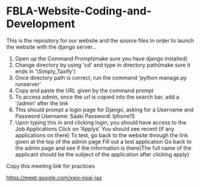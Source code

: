 # FBLA-Website-Coding-and-Development
This is the repository for our website and the source files
In order to launch the website with the django server...
1. Open up the Command Prompt(make sure you have django installed)
2. Change directory by using 'cd' and type in directory path(make sure it ends in '\Simply_Taxify')
3. Once directory path is correct, run the command 'python manage.py runserver'
4. Copy and paste the URL given by the command prompt
5. To access admin, once the url is copied into the search bar, add a '/admin' after the link
6. This should prompt a login page for Django, asking for a Username and Password
     Username: Saaki
     Password: Iphone15
7. Upon typing this in and clicking login, you should have access to the Job Applications
     Click on 'Applys'
     You should see recent (if any applications on there)
     To test, go back to the website through the link given at the top of the admin page
     Fill out a test application
     Go back to the admin page and see if the information is there(The full name of the applicant should be the subject of the application after clicking apply)


Copy this meeting link for practices

https://meet.google.com/xwx-nsai-jax
